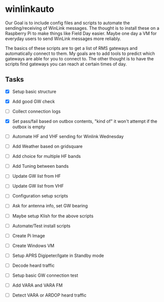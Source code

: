 # winlinkauto
Our Goal is to include config files and scripts to automate the sending/receiving of WinLink messages.  The thought is to install these on a Raspberry Pi to make things like Field Day easier.  Maybe one day a VM for everyday users to send WinLink messages more reliably.

The basics of these scripts are to get a list of RMS gateways and automatically connect to them.  My goals are to add tools to predict which gateways are able for you to connect to.  The other thought is to have the scripts find gateways you can reach at certain times of day.   





## Tasks

- [X] Setup basic structure
- [X] Add good GW check
- [ ] Collect connection logs
- [X] Set pass/fail based on outbox contents, "kind of" it won't attempt if the outbox is empty
- [ ] Automate HF and VHF sending for Winlink Wednesday
- [ ] Add Weather based on gridsquare
- [ ] Add choice for multiple HF bands
- [ ] Add Tuning between bands
- [ ] Update GW list from HF
- [ ] Update GW list from VHF
- [ ] Configuration setup scripts
- [ ] Ask for antenna info, set GW bearing
- [ ] Maybe setup Klish for the above scripts
- [ ] Automate/Test install scripts
- [ ] Create Pi Image
- [ ] Create Windows VM
- [ ] Setup APRS Digipeter/Igate in Standby mode
- [ ] Decode heard traffic
- [ ] Setup basic GW connection test
- [ ] Add VARA and VARA FM
- [ ] Detect VARA or ARDOP heard traffic

